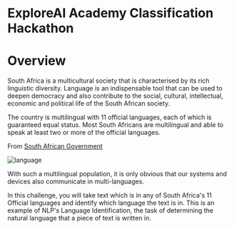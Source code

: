 # ****ExploreAI Academy Classification Hackathon****

# ****Overview****

South Africa is a multicultural society that is characterised by its rich linguistic diversity. Language is an indispensable tool that can be used to deepen democracy and also contribute to the social, cultural, intellectual, economic and political life of the South African society.

The country is multilingual with 11 official languages, each of which is guaranteed equal status. Most South Africans are multilingual and able to speak at least two or more of the official languages.


From <a href="https://www.gov.za/about-sa/south-africas-people">South African Government<a>
    
<img src="https://www.googleapis.com/download/storage/v1/b/kaggle-user-content/o/inbox%2F2205222%2F7f34544c1b1f61d1a5949bddacfd84a9%2FSouth_Africa_languages_2011.jpg?generation=1604393669339034&alt=media" alt="language"/>

With such a multilingual population, it is only obvious that our systems and devices also communicate in multi-languages.

In this challenge, you will take text which is in any of South Africa's 11 Official languages and identify which language the text is in. This is an example of NLP's Language Identification, the task of determining the natural language that a piece of text is written in.
